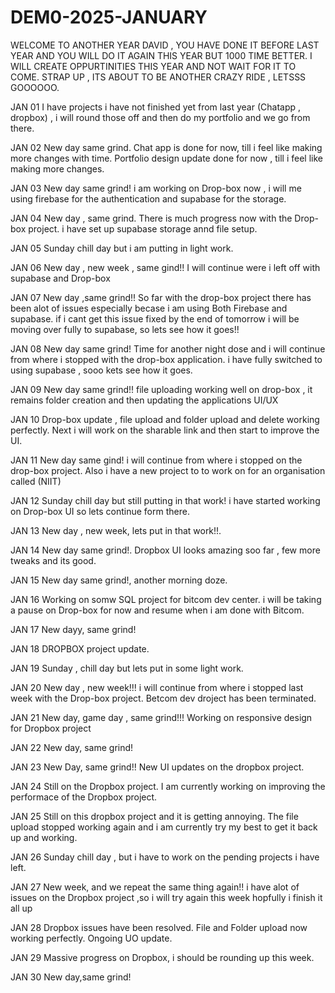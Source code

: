 # DEM0-2025-JANUARY
WELCOME TO ANOTHER YEAR DAVID , YOU HAVE DONE IT BEFORE LAST YEAR AND YOU WILL DO IT AGAIN THIS YEAR BUT 1000 TIME BETTER.
I WILL CREATE OPPURTINITIES THIS YEAR AND NOT WAIT FOR IT TO COME.
STRAP UP , ITS ABOUT TO BE ANOTHER CRAZY RIDE , LETSSS GOOOOOO.

JAN 01
I have projects i have not finished yet from last year (Chatapp , dropbox) , i will round those off and then do my portfolio and we go from there.

JAN 02
New day same grind.
Chat app is done for now, till i feel like making more changes with time.
Portfolio design update done for now , till i feel like making more changes. 

JAN 03
New day same grind!
i am working on Drop-box now , i will me using firebase for the authentication and supabase for the storage.

JAN 04
New day , same grind.
There is much progress now with the Drop-box project.
i have set up supabase storage annd file setup.

JAN 05
Sunday chill day but i am putting in light work.

JAN 06
New day , new week , same gind!!
I will continue were i left off with supabase and Drop-box

JAN 07
New day ,same grind!!
So far with the drop-box project there has been alot of issues especially becase i am using Both Firebase and supabase.
if i cant get this issue fixed by the end of tomorrow i will be moving over fully to supabase, so lets see how it goes!!

JAN 08
New day same grind!
Time for another night dose and i will continue from where i stopped with the drop-box application.
i have fully switched to using supabase , sooo kets see how it goes.

JAN 09
New day same grind!!
file uploading working well on drop-box , it remains folder creation and then updating the applications UI/UX

JAN 10
Drop-box update , file upload and folder upload and delete working perfectly.
Next i will work on the sharable link and then start to improve the UI.

JAN 11
New day same gind!
i will continue from where i stopped on the drop-box project.
Also i have a new project to to work on for an organisation called (NIIT)

JAN 12
Sunday chill day but still putting in that work!
i have started working on Drop-box UI so lets continue form there.

JAN 13
New day , new week, lets put in that work!!.

JAN 14
New day same grind!.
Dropbox UI looks amazing soo far , few more tweaks and its good.

JAN 15
New day same grind!, another morning doze.

JAN 16
Working on somw SQL project for bitcom dev center.
i will be taking a pause on Drop-box for now and resume when i am done with Bitcom.

JAN 17
New dayy, same grind!

JAN 18
DROPBOX project update.

JAN 19
Sunday , chill day but lets put in some light work.

JAN 20
New day , new week!!!
i will continue from where i stopped last week with the Drop-box project.
Betcom dev droject has been terminated.

JAN 21
New day, game day , same grind!!!
Working on responsive design for Dropbox project 

JAN 22
New day, same grind!

JAN 23
New Day, same grind!!
New UI updates on the dropbox project.

JAN 24
Still on the Dropbox project.
I am currently working on improving the performace of the Dropbox project.

JAN 25
Still on this dropbox project and it is getting annoying.
The file upload stopped working again and i am currently try my best to get it back up and working.

JAN 26
Sunday chill day , but i have to work on the pending projects i have left.

JAN 27
New week, and we repeat the same thing again!!
i have alot of issues on the Dropbox project ,so i will try again this week hopfully i finish it all up

JAN 28
Dropbox issues have been resolved.
File and Folder upload now working perfectly.
Ongoing UO update.

JAN 29
Massive progress on Dropbox, i should be rounding up this week.

JAN 30
New day,same grind!
